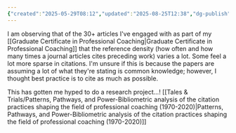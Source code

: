```yaml
---
{"created":"2025-05-29T08:12","updated":"2025-08-25T12:38","dg-publish":true,"dg-permalink":"think/9","dg-path":"Think/(9) Referencing practices in coaching vary in density.md","permalink":"/think/9/","dgPassFrontmatter":true,"noteIcon":"1"}
---
```


I am observing that of the 30+ articles I've engaged with as part of my [[Graduate Certificate in Professional Coaching\|Graduate Certificate in Professional Coaching]] that the reference density (how often and how many times a journal articles cites preceding work) varies a lot. Some feel a lot more sparse in citations. I'm unsure if this is because the papers are assuming a lot of what they're stating is common knowledge; however, I thought best practice is to cite as much as possible. 

This has gotten me hyped to do a research project...! [[Tales & Trials/Patterns, Pathways, and Power-Bibliometric analysis of the citation practices shaping the field of professional coaching (1970-2020)\|Patterns, Pathways, and Power-Bibliometric analysis of the citation practices shaping the field of professional coaching (1970-2020)]]
